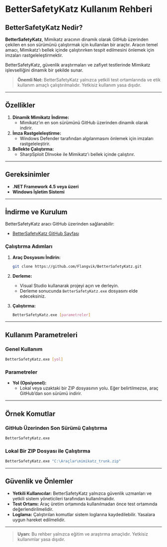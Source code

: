 # BetterSafetyKatz Kullanım Rehberi

## BetterSafetyKatz Nedir?

**BetterSafetyKatz**, Mimikatz aracının dinamik olarak GitHub üzerinden çekilen en son sürümünü çalıştırmak için kullanılan bir araçtır. Aracın temel amacı, Mimikatz’ı bellek içinde çalıştırırken tespit edilmesini önlemek için imzaları rastgeleleştirmektir. 

BetterSafetyKatz, güvenlik araştırmaları ve zafiyet testlerinde Mimikatz işlevselliğini dinamik bir şekilde sunar.

> **Önemli Not:** BetterSafetyKatz yalnızca yetkili test ortamlarında ve etik kullanım amaçlı çalıştırılmalıdır. Yetkisiz kullanım yasa dışıdır.

---

## Özellikler

1. **Dinamik Mimikatz İndirme:**
   - Mimikatz’ın en son sürümünü GitHub üzerinden dinamik olarak indirir.
2. **İmza Rastgeleleştirme:**
   - Windows Defender tarafından algılanmasını önlemek için imzaları rastgeleleştirir.
3. **Bellekte Çalıştırma:**
   - SharpSploit DInvoke ile Mimikatz’ı bellek içinde çalıştırır.

---

## Gereksinimler

- **.NET Framework 4.5 veya üzeri**
- **Windows İşletim Sistemi**

---

## İndirme ve Kurulum

BetterSafetyKatz aracı GitHub üzerinden sağlanabilir:

- [BetterSafetyKatz GitHub Sayfası](https://github.com/Flangvik/BetterSafetyKatz)

### Çalıştırma Adımları

1. **Araç Dosyasını İndirin:**
   ```bash
   git clone https://github.com/Flangvik/BetterSafetyKatz.git
   ```

2. **Derleme:**
   - Visual Studio kullanarak projeyi açın ve derleyin.
   - Derleme sonucunda `BetterSafetyKatz.exe` dosyasını elde edeceksiniz.

3. **Çalıştırma:**
   ```bash
   BetterSafetyKatz.exe [parametreler]
   ```

---

## Kullanım Parametreleri

### Genel Kullanım
```bash
BetterSafetyKatz.exe [yol]
```

### Parametreler

- **Yol (Opsiyonel):**
  - Lokal veya uzaktaki bir ZIP dosyasının yolu. Eğer belirtilmezse, araç GitHub’dan son sürümü indirir.

---

## Örnek Komutlar

### GitHub Üzerinden Son Sürümü Çalıştırma
```bash
BetterSafetyKatz.exe
```

### Lokal Bir ZIP Dosyası ile Çalıştırma
```bash
BetterSafetyKatz.exe "C:\Araçlar\mimikatz_trunk.zip"
```

---

## Güvenlik ve Önlemler

- **Yetkili Kullanıcılar:** BetterSafetyKatz yalnızca güvenlik uzmanları ve yetkili sistem yöneticileri tarafından kullanılmalıdır.
- **Test Ortamı:** Araç üretim ortamında kullanılmadan önce test ortamında değerlendirilmelidir.
- **Loglama:** Çalıştırılan komutlar sistem loglarına kaydedilebilir. Yasalara uygun hareket edilmelidir.

---

> **Uyarı:** Bu rehber yalnızca eğitim ve araştırma amaçlıdır. Yetkisiz kullanımlar yasa dışıdır.
